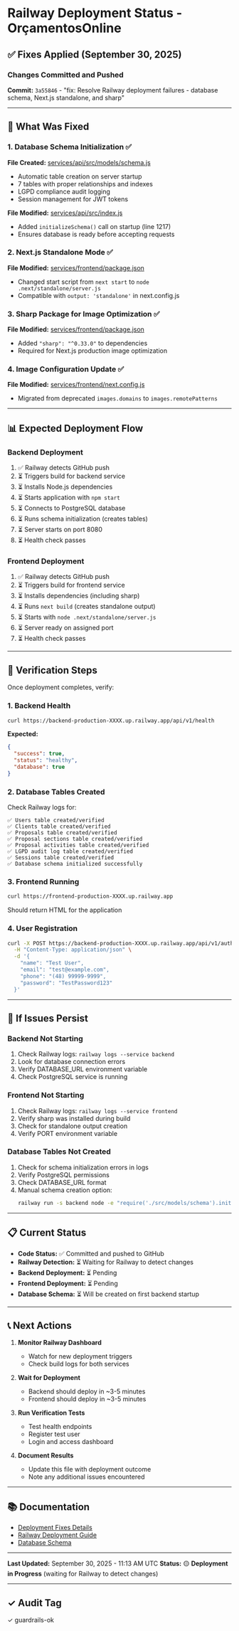 # Railway Deployment Status - OrçamentosOnline

## ✅ Fixes Applied (September 30, 2025)

### Changes Committed and Pushed
**Commit:** `3a55846` - "fix: Resolve Railway deployment failures - database schema, Next.js standalone, and sharp"

---

## 🔧 What Was Fixed

### 1. Database Schema Initialization ✅
**File Created:** [services/api/src/models/schema.js](./services/api/src/models/schema.js)
- Automatic table creation on server startup
- 7 tables with proper relationships and indexes
- LGPD compliance audit logging
- Session management for JWT tokens

**File Modified:** [services/api/src/index.js](./services/api/src/index.js)
- Added `initializeSchema()` call on startup (line 1217)
- Ensures database is ready before accepting requests

### 2. Next.js Standalone Mode ✅
**File Modified:** [services/frontend/package.json](./services/frontend/package.json)
- Changed start script from `next start` to `node .next/standalone/server.js`
- Compatible with `output: 'standalone'` in next.config.js

### 3. Sharp Package for Image Optimization ✅
**File Modified:** [services/frontend/package.json](./services/frontend/package.json)
- Added `"sharp": "^0.33.0"` to dependencies
- Required for Next.js production image optimization

### 4. Image Configuration Update ✅
**File Modified:** [services/frontend/next.config.js](./services/frontend/next.config.js)
- Migrated from deprecated `images.domains` to `images.remotePatterns`

---

## 📊 Expected Deployment Flow

### Backend Deployment
1. ✅ Railway detects GitHub push
2. ⏳ Triggers build for backend service
3. ⏳ Installs Node.js dependencies
4. ⏳ Starts application with `npm start`
5. ⏳ Connects to PostgreSQL database
6. ⏳ Runs schema initialization (creates tables)
7. ⏳ Server starts on port 8080
8. ⏳ Health check passes

### Frontend Deployment
1. ✅ Railway detects GitHub push
2. ⏳ Triggers build for frontend service
3. ⏳ Installs dependencies (including sharp)
4. ⏳ Runs `next build` (creates standalone output)
5. ⏳ Starts with `node .next/standalone/server.js`
6. ⏳ Server ready on assigned port
7. ⏳ Health check passes

---

## 🧪 Verification Steps

Once deployment completes, verify:

### 1. Backend Health
```bash
curl https://backend-production-XXXX.up.railway.app/api/v1/health
```

**Expected:**
```json
{
  "success": true,
  "status": "healthy",
  "database": true
}
```

### 2. Database Tables Created
Check Railway logs for:
```
✅ Users table created/verified
✅ Clients table created/verified
✅ Proposals table created/verified
✅ Proposal sections table created/verified
✅ Proposal activities table created/verified
✅ LGPD audit log table created/verified
✅ Sessions table created/verified
✅ Database schema initialized successfully
```

### 3. Frontend Running
```bash
curl https://frontend-production-XXXX.up.railway.app
```

Should return HTML for the application

### 4. User Registration
```bash
curl -X POST https://backend-production-XXXX.up.railway.app/api/v1/auth/register \
  -H "Content-Type: application/json" \
  -d '{
    "name": "Test User",
    "email": "test@example.com",
    "phone": "(48) 99999-9999",
    "password": "TestPassword123"
  }'
```

---

## 🚨 If Issues Persist

### Backend Not Starting
1. Check Railway logs: `railway logs --service backend`
2. Look for database connection errors
3. Verify DATABASE_URL environment variable
4. Check PostgreSQL service is running

### Frontend Not Starting
1. Check Railway logs: `railway logs --service frontend`
2. Verify sharp was installed during build
3. Check for standalone output creation
4. Verify PORT environment variable

### Database Tables Not Created
1. Check for schema initialization errors in logs
2. Verify PostgreSQL permissions
3. Check DATABASE_URL format
4. Manual schema creation option:
   ```bash
   railway run -s backend node -e "require('./src/models/schema').initializeSchema()"
   ```

---

## 📋 Current Status

- **Code Status:** ✅ Committed and pushed to GitHub
- **Railway Detection:** ⏳ Waiting for Railway to detect changes
- **Backend Deployment:** ⏳ Pending
- **Frontend Deployment:** ⏳ Pending
- **Database Schema:** ⏳ Will be created on first backend startup

---

## 📞 Next Actions

1. **Monitor Railway Dashboard**
   - Watch for new deployment triggers
   - Check build logs for both services

2. **Wait for Deployment**
   - Backend should deploy in ~3-5 minutes
   - Frontend should deploy in ~3-5 minutes

3. **Run Verification Tests**
   - Test health endpoints
   - Register test user
   - Login and access dashboard

4. **Document Results**
   - Update this file with deployment outcome
   - Note any additional issues encountered

---

## 📚 Documentation

- [Deployment Fixes Details](./RAILWAY-DEPLOYMENT-FIXES.md)
- [Railway Deployment Guide](./RAILWAY-DEPLOYMENT.md)
- [Database Schema](./services/api/src/models/schema.js)

---

**Last Updated:** September 30, 2025 - 11:13 AM UTC
**Status:** 🟡 **Deployment in Progress** (waiting for Railway to detect changes)

---

## ✓ Audit Tag
✓ guardrails-ok